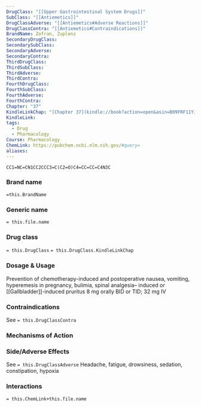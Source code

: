 ```yaml
---
DrugClass: "[[Upper Gastrointestinal System Drugs]]"
SubClass: "[[Antiemetics]]"
DrugClassAdverse: "[[Antiemetics#Adverse Reactions]]"
DrugClassContra: "[[Antiemetics#Contraindications]]"
BrandName: Zofran, Zuplenz
SecondaryDrugClass: 
SecondarySubClass: 
SecondaryAdverse: 
SecondaryContra: 
ThirdDrugClass: 
ThirdSubClass: 
ThirdAdverse: 
ThirdContra: 
FourthDrugClass: 
FourthSubClass: 
FourthAdverse: 
FourthContra: 
Chapter: "37"
KindleLinkChap: "[Chapter 37](kindle://book?action=open&asin=B09FRF11YJ&location=20599)"
KindleLink: 
tags:
  - Drug
  - Pharmacology
Course: Pharmacology
ChemLink: https://pubchem.ncbi.nlm.nih.gov/#query=
aliases:
---
```

```smiles
CC1=NC=CN1CC2CCC3=C(C2=O)C4=CC=CC=C4N3C
```

### Brand name
`=this.BrandName`

### Generic name
`= this.file.name`

### Drug class 
`= this.DrugClass`
	`= this.DrugClass.KindleLinkChap`

### Dosage & Usage
Prevention of chemotherapy-induced and postoperative nausea, vomiting, hyperemesis in pregnancy, bulimia, spinal analgesia– induced or [[Gallbladder]]-induced pruritus 
8 mg orally BID or TID; 32 mg IV

### Contraindications
See `= this.DrugClassContra`

### Mechanisms of Action


### Side/Adverse Effects
See `= this.DrugClassAdverse`
Headache, fatigue, drowsiness, sedation, constipation, hypoxia

### Interactions

`= this.ChemLink+this.file.name`
